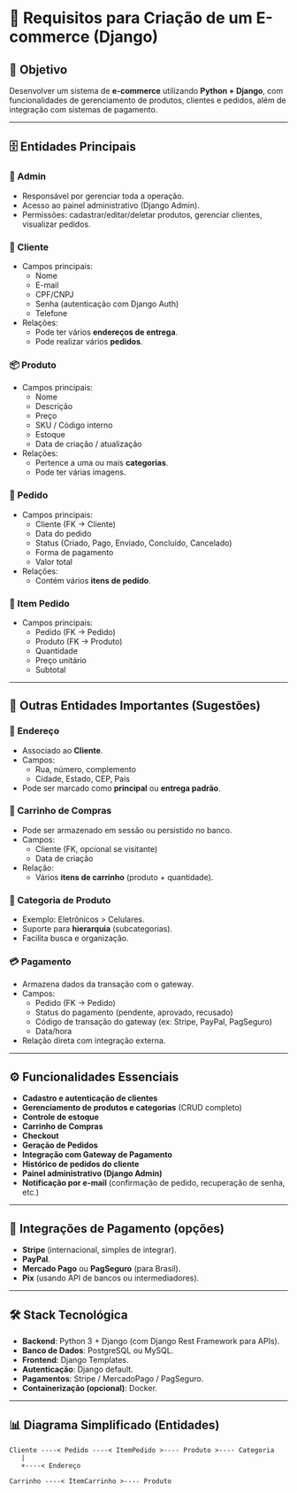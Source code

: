 # 📄 Requisitos para Criação de um E-commerce (Django)

## 📌 Objetivo
Desenvolver um sistema de **e-commerce** utilizando **Python + Django**, com funcionalidades de gerenciamento de produtos, clientes e pedidos, além de integração com sistemas de pagamento.

---

## 🗄️ Entidades Principais

### 🔑 Admin
- Responsável por gerenciar toda a operação.
- Acesso ao painel administrativo (Django Admin).
- Permissões: cadastrar/editar/deletar produtos, gerenciar clientes, visualizar pedidos.

### 👤 Cliente
- Campos principais:
  - Nome
  - E-mail
  - CPF/CNPJ
  - Senha (autenticação com Django Auth)
  - Telefone
- Relações:
  - Pode ter vários **endereços de entrega**.
  - Pode realizar vários **pedidos**.

### 📦 Produto
- Campos principais:
  - Nome
  - Descrição
  - Preço
  - SKU / Código interno
  - Estoque
  - Data de criação / atualização
- Relações:
  - Pertence a uma ou mais **categorias**.
  - Pode ter várias imagens.

### 📑 Pedido
- Campos principais:
  - Cliente (FK → Cliente)
  - Data do pedido
  - Status (Criado, Pago, Enviado, Concluído, Cancelado)
  - Forma de pagamento
  - Valor total
- Relações:
  - Contém vários **itens de pedido**.

### 🧾 Item Pedido
- Campos principais:
  - Pedido (FK → Pedido)
  - Produto (FK → Produto)
  - Quantidade
  - Preço unitário
  - Subtotal

---

## 🔗 Outras Entidades Importantes (Sugestões)

### 📍 Endereço
- Associado ao **Cliente**.
- Campos:
  - Rua, número, complemento
  - Cidade, Estado, CEP, País
- Pode ser marcado como **principal** ou **entrega padrão**.

### 🛒 Carrinho de Compras
- Pode ser armazenado em sessão ou persistido no banco.
- Campos:
  - Cliente (FK, opcional se visitante)
  - Data de criação
- Relação:
  - Vários **itens de carrinho** (produto + quantidade).

### 📂 Categoria de Produto
- Exemplo: Eletrônicos > Celulares.
- Suporte para **hierarquia** (subcategorias).
- Facilita busca e organização.

### 💳 Pagamento
- Armazena dados da transação com o gateway.
- Campos:
  - Pedido (FK → Pedido)
  - Status do pagamento (pendente, aprovado, recusado)
  - Código de transação do gateway (ex: Stripe, PayPal, PagSeguro)
  - Data/hora
- Relação direta com integração externa.

---

## ⚙️ Funcionalidades Essenciais
- **Cadastro e autenticação de clientes**
- **Gerenciamento de produtos e categorias** (CRUD completo)
- **Controle de estoque**
- **Carrinho de Compras**
- **Checkout**
- **Geração de Pedidos**
- **Integração com Gateway de Pagamento**
- **Histórico de pedidos do cliente**
- **Painel administrativo (Django Admin)**
- **Notificação por e-mail** (confirmação de pedido, recuperação de senha, etc.)

---

## 🔌 Integrações de Pagamento (opções)
- **Stripe** (internacional, simples de integrar).
- **PayPal**.
- **Mercado Pago** ou **PagSeguro** (para Brasil).
- **Pix** (usando API de bancos ou intermediadores).

---

## 🛠️ Stack Tecnológica
- **Backend**: Python 3 + Django (com Django Rest Framework para APIs).
- **Banco de Dados**: PostgreSQL ou MySQL.
- **Frontend**: Django Templates.
- **Autenticação**: Django default.
- **Pagamentos**: Stripe / MercadoPago / PagSeguro.
- **Containerização (opcional)**: Docker.

---

## 📊 Diagrama Simplificado (Entidades)
```
Cliente ----< Pedido ----< ItemPedido >---- Produto >---- Categoria
   |
   +----< Endereço

Carrinho ----< ItemCarrinho >---- Produto
```
